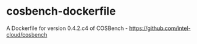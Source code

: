 # cosbench-dockerfile
A Dockerfile for version 0.4.2.c4 of COSBench - https://github.com/intel-cloud/cosbench
